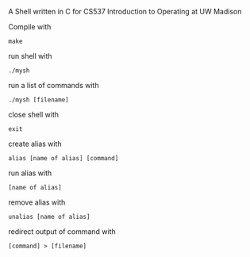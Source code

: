 A Shell written in C for CS537 Introduction to Operating at UW Madison

Compile with 
```
make
```
run shell with 
```
./mysh
```
run a list of commands with 
```
./mysh [filename]
```
close shell with
```
exit
```
create alias with
```
alias [name of alias] [command]
```
run alias with
```
[name of alias]
```
remove alias with
```
unalias [name of alias]
```
redirect output of command with
```
[command] > [filename]
```
